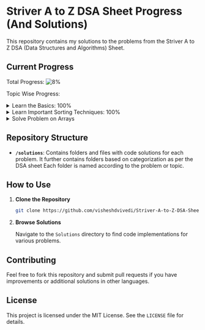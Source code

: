 # Striver A to Z DSA Sheet Progress (And Solutions)

This repository contains my solutions to the problems from the Striver A to Z DSA (Data Structures and Algorithms) Sheet.

## Current Progress

Total Progress: ![8%](https://us-central1-progress-markdown.cloudfunctions.net/progress/8)

Topic Wise Progress:

<details>
<summary>Learn the Basics: 100%</summary>

- Lec 1: Things to Know in C++: ![100%](https://us-central1-progress-markdown.cloudfunctions.net/progress/100)
- Lec 2: Build-up Logical Thinking: ![100%](https://us-central1-progress-markdown.cloudfunctions.net/progress/100)
- Lec 3: Learn STL: ![100%](https://us-central1-progress-markdown.cloudfunctions.net/progress/100)
- Lec 4: Know Basic Maths: ![100%](https://us-central1-progress-markdown.cloudfunctions.net/progress/100)
- Lec 5: Learn Basic Recursion: ![100%](https://us-central1-progress-markdown.cloudfunctions.net/progress/100)
- Lec 6: Learn Basic Hashing: ![100%](https://us-central1-progress-markdown.cloudfunctions.net/progress/100)
</details>

<details>
<summary>Learn Important Sorting Techniques: 100%</summary>

- Lec 1: Sorting-I: ![100%](https://us-central1-progress-markdown.cloudfunctions.net/progress/100)
- Lec 2: Sorting-II: ![100%](https://us-central1-progress-markdown.cloudfunctions.net/progress/100)
</details>

<details>
<summary>Solve Problem on Arrays</summary>

- Lec 1: Easy: ![71%](https://us-central1-progress-markdown.cloudfunctions.net/progress/71)
</details>

## Repository Structure

- **`/solutions`**: Contains folders and files with code solutions for each problem. It further contains folders based on categorization as per the DSA sheet Each folder is named according to the problem or topic.

## How to Use

1. **Clone the Repository**

   ```bash
   git clone https://github.com/visheshdvivedi/Striver-A-to-Z-DSA-Sheet-Progress.git

2. **Browse Solutions**

    Navigate to the ```Solutions``` directory to find code implementations for various problems.

## Contributing

Feel free to fork this repository and submit pull requests if you have improvements or additional solutions in other languages.

## License

This project is licensed under the MIT License. See the ```LICENSE``` file for details.